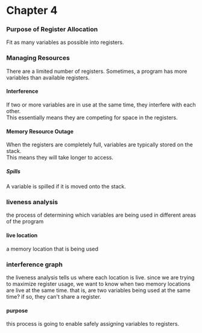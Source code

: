 # Chapter 4  

### Purpose of Register Allocation  

Fit as many variables as possible into registers.  

### Managing Resources  

There are a limited number of registers. Sometimes, a program has more variables than available registers.  

#### Interference  

If two or more variables are in use at the same time, they interfere with each other.  
This essentially means they are competing for space in the registers.  

#### Memory Resource Outage  

When the registers are completely full, variables are typically stored on the stack.  
This means they will take longer to access.  

##### Spills  

A variable is spilled if it is moved onto the stack.  

### liveness analysis

the process of determining which variables are being used in different areas of the program
 
#### live location

a memory location that is being used 

### interference graph

the liveness analysis tells us where each location is live.
since we are trying to maximize register usage, we want to know when two memory locations are live at the same time. that is, are two variables being used at the same time? if so, they can't share a register. 

#### purpose

this process is going to enable safely assigning variables to registers.

